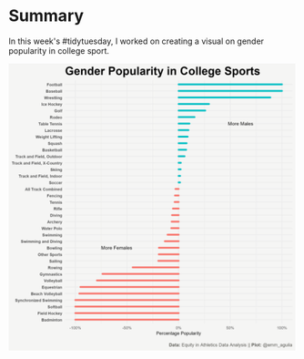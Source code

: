 # Summary

In this week's #tidytuesday, I worked on creating a visual on gender popularity in college sport.

![Data: Equity in Athletics Data Analysis,](My%20TidyTuesday%20Plot.png "Participation of African Countries in the ERASMUS program")
